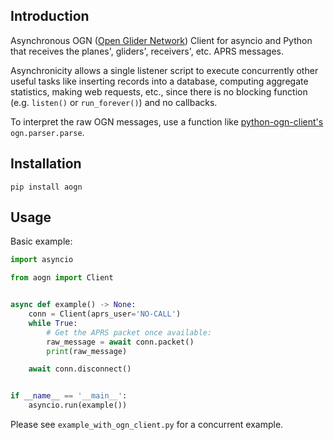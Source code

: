 ## Introduction

Asynchronous OGN ([Open Glider Network](http://wiki.glidernet.org/)) Client for asyncio and Python that receives the 
planes', gliders', receivers', etc. APRS messages.

Asynchronicity allows a single listener script to execute concurrently other useful tasks
like inserting records into a database, computing aggregate statistics, making web requests,
etc., since there is no blocking function (e.g. `listen()` or `run_forever()`) and 
no callbacks.


To interpret the raw OGN messages, use a function like
[python-ogn-client's](https://github.com/glidernet/python-ogn-client) `ogn.parser.parse`.


## Installation

```
pip install aogn
```

## Usage

Basic example:

```python
import asyncio

from aogn import Client


async def example() -> None:
    conn = Client(aprs_user='NO-CALL')
    while True:
        # Get the APRS packet once available:
        raw_message = await conn.packet()
        print(raw_message)

    await conn.disconnect()


if __name__ == '__main__':
    asyncio.run(example())

```

Please see `example_with_ogn_client.py` for a concurrent example.
